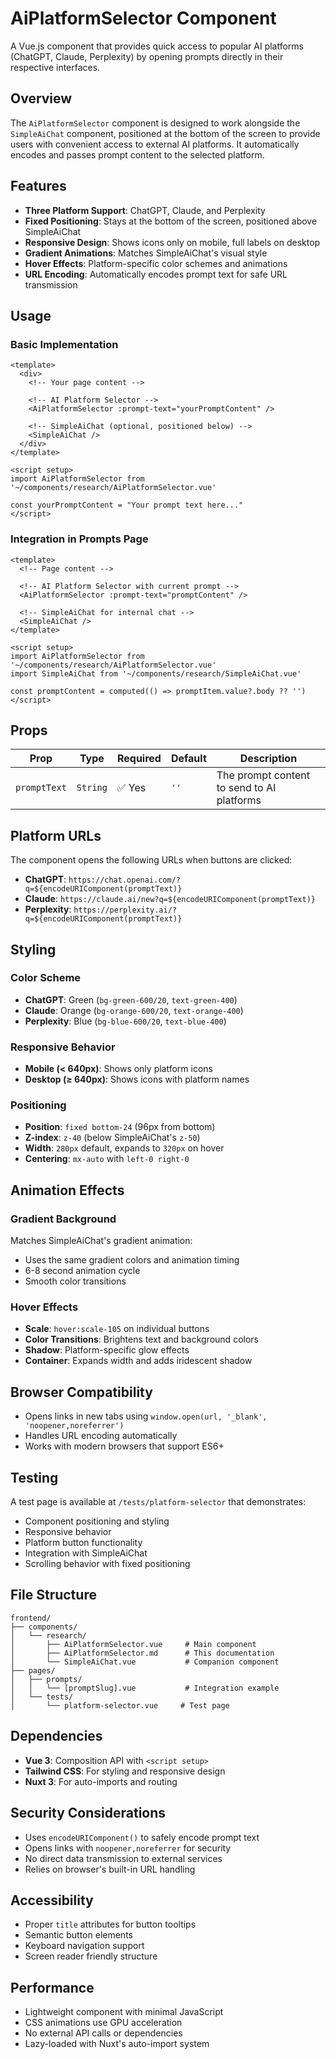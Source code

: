 # AiPlatformSelector Component

A Vue.js component that provides quick access to popular AI platforms (ChatGPT, Claude, Perplexity) by opening prompts directly in their respective interfaces.

## Overview

The `AiPlatformSelector` component is designed to work alongside the `SimpleAiChat` component, positioned at the bottom of the screen to provide users with convenient access to external AI platforms. It automatically encodes and passes prompt content to the selected platform.

## Features

- **Three Platform Support**: ChatGPT, Claude, and Perplexity
- **Fixed Positioning**: Stays at the bottom of the screen, positioned above SimpleAiChat
- **Responsive Design**: Shows icons only on mobile, full labels on desktop
- **Gradient Animations**: Matches SimpleAiChat's visual style
- **Hover Effects**: Platform-specific color schemes and animations
- **URL Encoding**: Automatically encodes prompt text for safe URL transmission

## Usage

### Basic Implementation

```vue
<template>
  <div>
    <!-- Your page content -->
    
    <!-- AI Platform Selector -->
    <AiPlatformSelector :prompt-text="yourPromptContent" />
    
    <!-- SimpleAiChat (optional, positioned below) -->
    <SimpleAiChat />
  </div>
</template>

<script setup>
import AiPlatformSelector from '~/components/research/AiPlatformSelector.vue'

const yourPromptContent = "Your prompt text here..."
</script>
```

### Integration in Prompts Page

```vue
<template>
  <!-- Page content -->
  
  <!-- AI Platform Selector with current prompt -->
  <AiPlatformSelector :prompt-text="promptContent" />
  
  <!-- SimpleAiChat for internal chat -->
  <SimpleAiChat />
</template>

<script setup>
import AiPlatformSelector from '~/components/research/AiPlatformSelector.vue'
import SimpleAiChat from '~/components/research/SimpleAiChat.vue'

const promptContent = computed(() => promptItem.value?.body ?? '')
</script>
```

## Props

| Prop | Type | Required | Default | Description |
|------|------|----------|---------|-------------|
| `promptText` | `String` | ✅ Yes | `''` | The prompt content to send to AI platforms |

## Platform URLs

The component opens the following URLs when buttons are clicked:

- **ChatGPT**: `https://chat.openai.com/?q=${encodeURIComponent(promptText)}`
- **Claude**: `https://claude.ai/new?q=${encodeURIComponent(promptText)}`
- **Perplexity**: `https://perplexity.ai/?q=${encodeURIComponent(promptText)}`

## Styling

### Color Scheme

- **ChatGPT**: Green (`bg-green-600/20`, `text-green-400`)
- **Claude**: Orange (`bg-orange-600/20`, `text-orange-400`)
- **Perplexity**: Blue (`bg-blue-600/20`, `text-blue-400`)

### Responsive Behavior

- **Mobile (< 640px)**: Shows only platform icons
- **Desktop (≥ 640px)**: Shows icons with platform names

### Positioning

- **Position**: `fixed bottom-24` (96px from bottom)
- **Z-index**: `z-40` (below SimpleAiChat's `z-50`)
- **Width**: `280px` default, expands to `320px` on hover
- **Centering**: `mx-auto` with `left-0 right-0`

## Animation Effects

### Gradient Background

Matches SimpleAiChat's gradient animation:
- Uses the same gradient colors and animation timing
- 6-8 second animation cycle
- Smooth color transitions

### Hover Effects

- **Scale**: `hover:scale-105` on individual buttons
- **Color Transitions**: Brightens text and background colors
- **Shadow**: Platform-specific glow effects
- **Container**: Expands width and adds iridescent shadow

## Browser Compatibility

- Opens links in new tabs using `window.open(url, '_blank', 'noopener,noreferrer')`
- Handles URL encoding automatically
- Works with modern browsers that support ES6+

## Testing

A test page is available at `/tests/platform-selector` that demonstrates:
- Component positioning and styling
- Responsive behavior
- Platform button functionality
- Integration with SimpleAiChat
- Scrolling behavior with fixed positioning

## File Structure

```
frontend/
├── components/
│   └── research/
│       ├── AiPlatformSelector.vue     # Main component
│       ├── AiPlatformSelector.md      # This documentation
│       └── SimpleAiChat.vue           # Companion component
├── pages/
│   ├── prompts/
│   │   └── [promptSlug].vue           # Integration example
│   └── tests/
│       └── platform-selector.vue     # Test page
```

## Dependencies

- **Vue 3**: Composition API with `<script setup>`
- **Tailwind CSS**: For styling and responsive design
- **Nuxt 3**: For auto-imports and routing

## Security Considerations

- Uses `encodeURIComponent()` to safely encode prompt text
- Opens links with `noopener,noreferrer` for security
- No direct data transmission to external services
- Relies on browser's built-in URL handling

## Accessibility

- Proper `title` attributes for button tooltips
- Semantic button elements
- Keyboard navigation support
- Screen reader friendly structure

## Performance

- Lightweight component with minimal JavaScript
- CSS animations use GPU acceleration
- No external API calls or dependencies
- Lazy-loaded with Nuxt's auto-import system